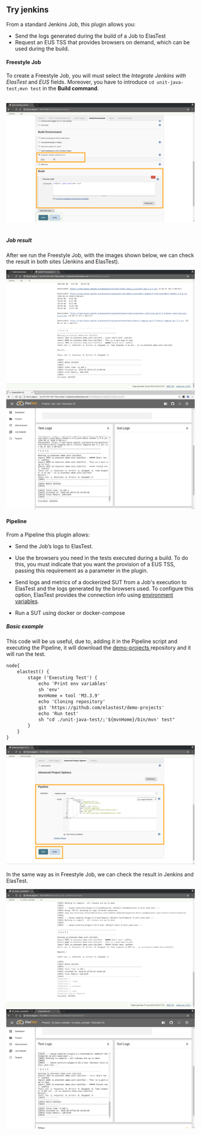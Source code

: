 <div class="range range-xs-left">
<div class="cell-xs-10 cell-lg-6 text-md-left inset-md-right-80 cell-lg-push-1 offset-top-50 offset-lg-top-0">
<h2 id="content" class="h1">Try jenkins</h2>
<div class="offset-top-30 offset-md-top-50">
</div>
</div>
</div>

From a standard Jenkins Job, this plugin allows you:

*   Send the logs generated during the build of a Job to ElasTest
*   Request an EUS TSS that provides browsers on demand, which can be used during the build.


<h4 class="holder-subtitle link-top">Freestyle Job</h4>

To create a Freestyle Job, you will must select the *Integrate Jenkins with ElasTest* and *EUS* fields. Moreover, you have to introduce `cd unit-java-test;mvn test` in the **Build command**.

<br>
<div class="docs-gallery inline-block">
    <a data-fancybox="gallery-1" href="/docs/jenkins/images/job.png"><img class="img-responsive img-wellcome" src="/docs/jenkins/images/job.png"/></a>
</div>
<br>

<h5>Job result</h5>

After we run the Freestyle Job, with the images shown below, we can check the result in both sites (Jenkins and ElasTest). 
<div class="docs-gallery inline-block">
    <a data-fancybox="gallery-4" href="/docs/jenkins/images/jenkins_log.png"><img class="img-responsive img-wellcome" src="/docs/jenkins/images/jenkins_log.png"/></a>
    <a data-fancybox="gallery-4" href="/docs/jenkins/images/elastest_log.png"><img class="img-responsive img-wellcome" src="/docs/jenkins/images/elastest_log.png"/></a>
</div>

<h4 class="holder-subtitle link-top">Pipeline</h4>

From a Pipeline this plugin allows:

*   Send the Job’s logs to ElasTest.
*   Use the browsers you need in the tests executed during a build. To do this, you must indicate that you want the provision of a EUS TSS, passing this requirement as a parameter in the plugin.
*   Send logs and metrics of a dockerized SUT from a Job's execution to ElasTest and the logs generated by the browsers used. To configure this option, ElasTest provides the connection info using [environment variables](/jenkins/environment-variables). 

*   Run a SUT using docker or docker-compose



<h5>Basic example</h5>

This code will be us useful, due to, adding it in the Pipeline script and executing the Pipeline, it will download the [ demo-projects ](https://github.com/elastest/demo-projects) repository and it will run the test.

```
node{ 
    elastest() {
        stage ('Executing Test') {
            echo 'Print env variables'
            sh 'env'
            mvnHome = tool 'M3.3.9'
            echo 'Cloning repository'
            git 'https://github.com/elastest/demo-projects'
            echo 'Run test'
            sh "cd ./unit-java-test/;'${mvnHome}/bin/mvn' test"
        }    
    }
}
```
<p></p>
<div class="docs-gallery inline-block">
    <a data-fancybox="gallery-2" href="/docs/jenkins/images/pipeline.png"><img class="img-responsive img-wellcome" src="/docs/jenkins/images/pipeline.png"/></a>
</div>


In the same way as in Freestyle Job, we can check the result in Jenkins and ElasTest.

<p></p>
<div class="docs-gallery inline-block">
    <a data-fancybox="gallery-2" href="/docs/jenkins/images/pipeline_result.png"><img class="img-responsive img-wellcome" src="/docs/jenkins/images/pipeline_result.png"/></a>
</div>

<div class="docs-gallery inline-block">
    <a data-fancybox="gallery-2" href="/docs/jenkins/images/pipeline_result_2.png"><img class="img-responsive img-wellcome" src="/docs/jenkins/images/pipeline_result_2.png"/></a>
</div>

<script src="//code.jquery.com/jquery-3.2.1.min.js"></script>
<link rel="stylesheet" href="https://cdnjs.cloudflare.com/ajax/libs/fancybox/3.2.5/jquery.fancybox.min.css" />
<script src="https://cdnjs.cloudflare.com/ajax/libs/fancybox/3.2.5/jquery.fancybox.min.js"></script>

<script>
var galleries = $('div.docs-gallery');
for (var i = 1; i <= galleries.length; i++) {
    $().fancybox({
    selector : '[data-fancybox="gallery-' + i + '"]',
    infobar : true,
    arrows : false,
    loop: false,
    protect: true,
    transitionEffect: 'slide',
    buttons : [
        'close'
    ],
    clickOutside : 'close',
    clickSlide   : 'close',
  });
}
</script>